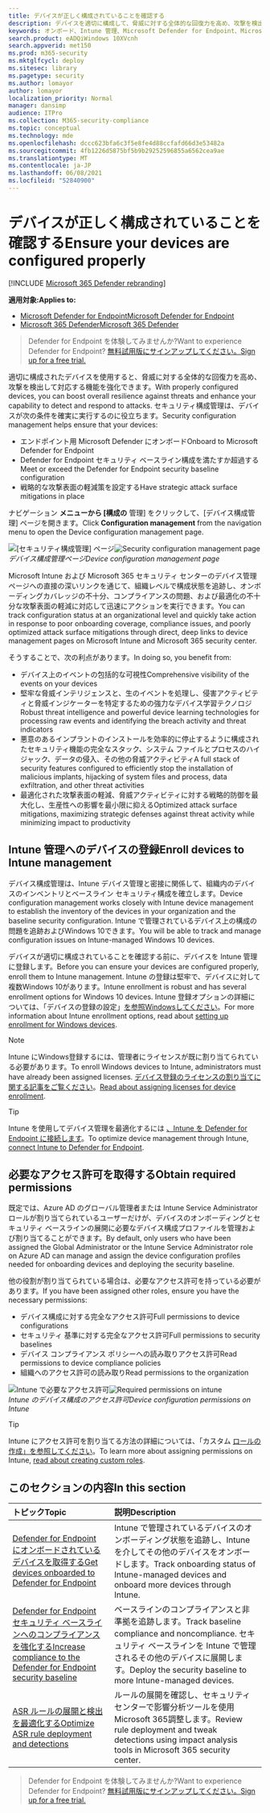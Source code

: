 ```yaml
---
title: デバイスが正しく構成されていることを確認する
description: デバイスを適切に構成して、脅威に対する全体的な回復力を高め、攻撃を検出して対応する機能を強化します。
keywords: オンボード、Intune 管理、Microsoft Defender for Endpoint、Microsoft Defender、Windows Defender、攻撃表面の縮小、ASR、セキュリティ ベースライン
search.product: eADQiWindows 10XVcnh
search.appverid: met150
ms.prod: m365-security
ms.mktglfcycl: deploy
ms.sitesec: library
ms.pagetype: security
ms.author: lomayor
author: lomayor
localization_priority: Normal
manager: dansimp
audience: ITPro
ms.collection: M365-security-compliance
ms.topic: conceptual
ms.technology: mde
ms.openlocfilehash: dccc623bfa6c3f5e8fe4d88ccfafd66d3e53482a
ms.sourcegitcommit: 4fb1226d5875bf5b9b29252596855a6562cea9ae
ms.translationtype: MT
ms.contentlocale: ja-JP
ms.lasthandoff: 06/08/2021
ms.locfileid: "52840900"
---
```

# <a name="ensure-your-devices-are-configured-properly"></a><span data-ttu-id="d0373-104">デバイスが正しく構成されていることを確認する</span><span class="sxs-lookup"><span data-stu-id="d0373-104">Ensure your devices are configured properly</span></span>

[!INCLUDE [Microsoft 365 Defender rebranding](../../includes/microsoft-defender.md)]

<span data-ttu-id="d0373-105">**適用対象:**</span><span class="sxs-lookup"><span data-stu-id="d0373-105">**Applies to:**</span></span>
- [<span data-ttu-id="d0373-106">Microsoft Defender for Endpoint</span><span class="sxs-lookup"><span data-stu-id="d0373-106">Microsoft Defender for Endpoint</span></span>](https://go.microsoft.com/fwlink/p/?linkid=2154037)
- [<span data-ttu-id="d0373-107">Microsoft 365 Defender</span><span class="sxs-lookup"><span data-stu-id="d0373-107">Microsoft 365 Defender</span></span>](https://go.microsoft.com/fwlink/?linkid=2118804)

><span data-ttu-id="d0373-108">Defender for Endpoint を体験してみませんか?</span><span class="sxs-lookup"><span data-stu-id="d0373-108">Want to experience Defender for Endpoint?</span></span> [<span data-ttu-id="d0373-109">無料試用版にサインアップしてください。</span><span class="sxs-lookup"><span data-stu-id="d0373-109">Sign up for a free trial.</span></span>](https://www.microsoft.com/microsoft-365/windows/microsoft-defender-atp?ocid=docs-wdatp-onboardconfigure-abovefoldlink)

<span data-ttu-id="d0373-110">適切に構成されたデバイスを使用すると、脅威に対する全体的な回復力を高め、攻撃を検出して対応する機能を強化できます。</span><span class="sxs-lookup"><span data-stu-id="d0373-110">With properly configured devices, you can boost overall resilience against threats and enhance your capability to detect and respond to attacks.</span></span> <span data-ttu-id="d0373-111">セキュリティ構成管理は、デバイスが次の条件を確実に実行するのに役立ちます。</span><span class="sxs-lookup"><span data-stu-id="d0373-111">Security configuration management helps ensure that your devices:</span></span>

- <span data-ttu-id="d0373-112">エンドポイント用 Microsoft Defender にオンボード</span><span class="sxs-lookup"><span data-stu-id="d0373-112">Onboard to Microsoft Defender for Endpoint</span></span>
- <span data-ttu-id="d0373-113">Defender for Endpoint セキュリティ ベースライン構成を満たすか超過する</span><span class="sxs-lookup"><span data-stu-id="d0373-113">Meet or exceed the Defender for Endpoint security baseline configuration</span></span>
- <span data-ttu-id="d0373-114">戦略的な攻撃表面の軽減策を設定する</span><span class="sxs-lookup"><span data-stu-id="d0373-114">Have strategic attack surface mitigations in place</span></span>

<span data-ttu-id="d0373-115">ナビゲーション **メニューから [構成の** 管理] をクリックして、[デバイス構成管理] ページを開きます。</span><span class="sxs-lookup"><span data-stu-id="d0373-115">Click **Configuration management** from the navigation menu to open the Device configuration management page.</span></span>

<span data-ttu-id="d0373-116">![[セキュリティ構成管理] ページ](images/secconmgmt_main.png)</span><span class="sxs-lookup"><span data-stu-id="d0373-116">![Security configuration management page](images/secconmgmt_main.png)</span></span><br>
<span data-ttu-id="d0373-117">*デバイス構成管理ページ*</span><span class="sxs-lookup"><span data-stu-id="d0373-117">*Device configuration management page*</span></span>

<span data-ttu-id="d0373-118">Microsoft Intune および Microsoft 365 セキュリティ センターのデバイス管理ページへの直接の深いリンクを通じて、組織レベルで構成状態を追跡し、オンボーディングカバレッジの不十分、コンプライアンスの問題、および最適化の不十分な攻撃表面の軽減に対応して迅速にアクションを実行できます。</span><span class="sxs-lookup"><span data-stu-id="d0373-118">You can track configuration status at an organizational level and quickly take action in response to poor onboarding coverage, compliance issues, and poorly optimized attack surface mitigations through direct, deep links to device management pages on Microsoft Intune and Microsoft 365 security center.</span></span>

<span data-ttu-id="d0373-119">そうすることで、次の利点があります。</span><span class="sxs-lookup"><span data-stu-id="d0373-119">In doing so, you benefit from:</span></span>
- <span data-ttu-id="d0373-120">デバイス上のイベントの包括的な可視性</span><span class="sxs-lookup"><span data-stu-id="d0373-120">Comprehensive visibility of the events on your devices</span></span>
- <span data-ttu-id="d0373-121">堅牢な脅威インテリジェンスと、生のイベントを処理し、侵害アクティビティと脅威インジケーターを特定するための強力なデバイス学習テクノロジ</span><span class="sxs-lookup"><span data-stu-id="d0373-121">Robust threat intelligence and powerful device learning technologies for processing raw events and identifying the breach activity and threat indicators</span></span>
- <span data-ttu-id="d0373-122">悪意のあるインプラントのインストールを効率的に停止するように構成されたセキュリティ機能の完全なスタック、システム ファイルとプロセスのハイジャック、データの侵入、その他の脅威アクティビティ</span><span class="sxs-lookup"><span data-stu-id="d0373-122">A full stack of security features configured to efficiently stop the installation of malicious implants, hijacking of system files and process, data exfiltration, and other threat activities</span></span>
- <span data-ttu-id="d0373-123">最適化された攻撃表面の軽減、脅威アクティビティに対する戦略的防御を最大化し、生産性への影響を最小限に抑える</span><span class="sxs-lookup"><span data-stu-id="d0373-123">Optimized attack surface mitigations, maximizing strategic defenses against threat activity while minimizing impact to productivity</span></span>

## <a name="enroll-devices-to-intune-management"></a><span data-ttu-id="d0373-124">Intune 管理へのデバイスの登録</span><span class="sxs-lookup"><span data-stu-id="d0373-124">Enroll devices to Intune management</span></span>

<span data-ttu-id="d0373-125">デバイス構成管理は、Intune デバイス管理と密接に関係して、組織内のデバイスのインベントリとベースライン セキュリティ構成を確立します。</span><span class="sxs-lookup"><span data-stu-id="d0373-125">Device configuration management works closely with Intune device management to establish the inventory of the devices in your organization and the baseline security configuration.</span></span> <span data-ttu-id="d0373-126">Intune で管理されているデバイス上の構成の問題を追跡およびWindows 10できます。</span><span class="sxs-lookup"><span data-stu-id="d0373-126">You will be able to track and manage configuration issues on Intune-managed Windows 10 devices.</span></span>

<span data-ttu-id="d0373-127">デバイスが適切に構成されていることを確認する前に、デバイスを Intune 管理に登録します。</span><span class="sxs-lookup"><span data-stu-id="d0373-127">Before you can ensure your devices are configured properly, enroll them to Intune management.</span></span> <span data-ttu-id="d0373-128">Intune の登録は堅牢で、デバイスに対して複数Windows 10があります。</span><span class="sxs-lookup"><span data-stu-id="d0373-128">Intune enrollment is robust and has several enrollment options for Windows 10 devices.</span></span> <span data-ttu-id="d0373-129">Intune 登録オプションの詳細については、「デバイスの登録の設定」[を参照Windowsしてください](/intune/windows-enroll)。</span><span class="sxs-lookup"><span data-stu-id="d0373-129">For more information about Intune enrollment options, read about [setting up enrollment for Windows devices](/intune/windows-enroll).</span></span>

>[!NOTE]
><span data-ttu-id="d0373-130">Intune にWindows登録するには、管理者にライセンスが既に割り当てられている必要があります。</span><span class="sxs-lookup"><span data-stu-id="d0373-130">To enroll Windows devices to Intune, administrators must have already been assigned licenses.</span></span> <span data-ttu-id="d0373-131">[デバイス登録のライセンスの割り当てに関する記事をご覧ください](/intune/licenses-assign)。</span><span class="sxs-lookup"><span data-stu-id="d0373-131">[Read about assigning licenses for device enrollment](/intune/licenses-assign).</span></span>

>[!TIP] 
><span data-ttu-id="d0373-132">Intune を使用してデバイス管理を最適化するには [、Intune を Defender for Endpoint に接続します](/intune/advanced-threat-protection#enable-windows-defender-atp-in-intune)。</span><span class="sxs-lookup"><span data-stu-id="d0373-132">To optimize device management through Intune, [connect Intune to Defender for Endpoint](/intune/advanced-threat-protection#enable-windows-defender-atp-in-intune).</span></span>

## <a name="obtain-required-permissions"></a><span data-ttu-id="d0373-133">必要なアクセス許可を取得する</span><span class="sxs-lookup"><span data-stu-id="d0373-133">Obtain required permissions</span></span>
<span data-ttu-id="d0373-134">既定では、Azure AD のグローバル管理者または Intune Service Administrator ロールが割り当てられているユーザーだけが、デバイスのオンボーディングとセキュリティ ベースラインの展開に必要なデバイス構成プロファイルを管理および割り当てることができます。</span><span class="sxs-lookup"><span data-stu-id="d0373-134">By default, only users who have been assigned the Global Administrator or the Intune Service Administrator role on Azure AD can manage and assign the device configuration profiles needed for onboarding devices and deploying the security baseline.</span></span>

<span data-ttu-id="d0373-135">他の役割が割り当てられている場合は、必要なアクセス許可を持っている必要があります。</span><span class="sxs-lookup"><span data-stu-id="d0373-135">If you have been assigned other roles, ensure you have the necessary permissions:</span></span>

- <span data-ttu-id="d0373-136">デバイス構成に対する完全なアクセス許可</span><span class="sxs-lookup"><span data-stu-id="d0373-136">Full permissions to device configurations</span></span>
- <span data-ttu-id="d0373-137">セキュリティ 基準に対する完全なアクセス許可</span><span class="sxs-lookup"><span data-stu-id="d0373-137">Full permissions to security baselines</span></span>
- <span data-ttu-id="d0373-138">デバイス コンプライアンス ポリシーへの読み取りアクセス許可</span><span class="sxs-lookup"><span data-stu-id="d0373-138">Read permissions to device compliance policies</span></span>
- <span data-ttu-id="d0373-139">組織へのアクセス許可の読み取り</span><span class="sxs-lookup"><span data-stu-id="d0373-139">Read permissions to the organization</span></span>

<span data-ttu-id="d0373-140">![Intune で必要なアクセス許可](images/secconmgmt_intune_permissions.png)</span><span class="sxs-lookup"><span data-stu-id="d0373-140">![Required permissions on intune](images/secconmgmt_intune_permissions.png)</span></span><br>
<span data-ttu-id="d0373-141">*Intune のデバイス構成のアクセス許可*</span><span class="sxs-lookup"><span data-stu-id="d0373-141">*Device configuration permissions on Intune*</span></span>

>[!TIP] 
><span data-ttu-id="d0373-142">Intune にアクセス許可を割り当てる方法の詳細については、「カスタム [ロールの作成」を参照してください](/intune/create-custom-role#to-create-a-custom-role)。</span><span class="sxs-lookup"><span data-stu-id="d0373-142">To learn more about assigning permissions on Intune, [read about creating custom roles](/intune/create-custom-role#to-create-a-custom-role).</span></span>

## <a name="in-this-section"></a><span data-ttu-id="d0373-143">このセクションの内容</span><span class="sxs-lookup"><span data-stu-id="d0373-143">In this section</span></span>
<span data-ttu-id="d0373-144">トピック</span><span class="sxs-lookup"><span data-stu-id="d0373-144">Topic</span></span> | <span data-ttu-id="d0373-145">説明</span><span class="sxs-lookup"><span data-stu-id="d0373-145">Description</span></span>
:---|:---
[<span data-ttu-id="d0373-146">Defender for Endpoint にオンボードされているデバイスを取得する</span><span class="sxs-lookup"><span data-stu-id="d0373-146">Get devices onboarded to Defender for Endpoint</span></span>](configure-machines-onboarding.md)| <span data-ttu-id="d0373-147">Intune で管理されているデバイスのオンボーディング状態を追跡し、Intune を介してその他のデバイスをオンボードします。</span><span class="sxs-lookup"><span data-stu-id="d0373-147">Track onboarding status of Intune-managed devices and onboard more devices through Intune.</span></span> 
[<span data-ttu-id="d0373-148">Defender for Endpoint セキュリティ ベースラインへのコンプライアンスを強化する</span><span class="sxs-lookup"><span data-stu-id="d0373-148">Increase compliance to the Defender for Endpoint security baseline</span></span>](configure-machines-security-baseline.md) | <span data-ttu-id="d0373-149">ベースラインのコンプライアンスと非準拠を追跡します。</span><span class="sxs-lookup"><span data-stu-id="d0373-149">Track baseline compliance and noncompliance.</span></span> <span data-ttu-id="d0373-150">セキュリティ ベースラインを Intune で管理されるその他のデバイスに展開します。</span><span class="sxs-lookup"><span data-stu-id="d0373-150">Deploy the security baseline to more Intune-managed devices.</span></span>
[<span data-ttu-id="d0373-151">ASR ルールの展開と検出を最適化する</span><span class="sxs-lookup"><span data-stu-id="d0373-151">Optimize ASR rule deployment and detections</span></span>](configure-machines-asr.md) | <span data-ttu-id="d0373-152">ルールの展開を確認し、セキュリティ センターで影響分析ツールを使用Microsoft 365調整します。</span><span class="sxs-lookup"><span data-stu-id="d0373-152">Review rule deployment and tweak detections using impact analysis tools in Microsoft 365 security center.</span></span>

><span data-ttu-id="d0373-153">Defender for Endpoint を体験してみませんか?</span><span class="sxs-lookup"><span data-stu-id="d0373-153">Want to experience Defender for Endpoint?</span></span> [<span data-ttu-id="d0373-154">無料試用版にサインアップしてください。</span><span class="sxs-lookup"><span data-stu-id="d0373-154">Sign up for a free trial.</span></span>](https://www.microsoft.com/microsoft-365/windows/microsoft-defender-atp?ocid=docs-wdatp-onboardconfigure-belowfoldlink)
